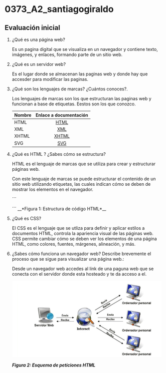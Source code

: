 # 0373_A2_santiagogiraldo
## Evaluación inicial
1. ¿Qué es una página web?

    Es un pagina digital que se visualiza en un navegador y contiene texto, imágenes, y enlaces, formando parte de un sitio web.

2. ¿Qué es un servidor web?

    Es el lugar donde se almacenan las paginas web y donde hay que accesder para modificar las paginas.

3. ¿Qué son los lenguajes de marcas? ¿Cuántos conoces?. 

    Los lenguajes de marcas son los que estructuran las paginas web y funcionan a base de etiquetas. Eestos son los que conozco.

    | Nombre    | Enlace a documentación   | 
    |----------------|:------------:|
    |HTML   |[HTML](https://developer.mozilla.org/en-US/docs/Web/HTML)| 
    |XML    | [XML](https://www.w3.org/XML/)|
    |XHTML  | [XHTML](https://www.w3.org/TR/xhtml1/) |
    |SVG    | [SVG](https://www.w3.org/Graphics/SVG/) |

4. ¿Qué es HTML ? ¿Sabes cómo se estructura?

    HTML es el lenguaje de marcas que se utiliza para crear y estructurar páginas web.

    Con este lenguaje de marcas se puede estructurar el contenido de un sitio web utilizando etiquetas, las cuales indican cómo se deben de mostrar los elementos en el navegador.

    ´´´
    <!DOCTYPE html>
    <html lang="en">
    <head>
        <meta charset="UTF-8">
        <meta http-equiv="X-UA-Compatible" content="IE=edge">
        <meta name="viewport" content="width=device-width, initial-scale=1.0">
        <title>Document</title>
    </head>
    <body>
    </body>
    </html>
    ´´´
    __*Figura 1: Estructura de código HTML*__
5. ¿Qué es CSS?

    El CSS es el lenguaje que se utliza para definir y aplicar estilos a documentos HTML, controla la apariencia visual de las páginas web. 
    CSS permite cambiar cómo se deben ver los elementos de una página HTML, como colores, fuentes, márgenes, alineación, y más.

6. ¿Sabes cómo funciona un navegador web? Describe brevemente el proceso que se sigue para visualizar una página web.:

    Desde un navegador web accedes al link de una paguna web que se conecta con el servidor donde esta hosteado y te da acceso a el.

    ![ESTA IMAGEN NO HA PODIDO CARGAR ERROR 404](Esquema_html.png "Esquema_HTML")

    __*Figura 2: Esquema de peticiones HTML*__